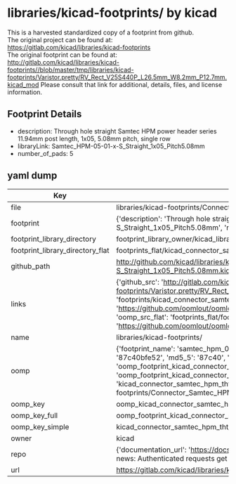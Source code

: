 # libraries/kicad-footprints/ by kicad  
This is a harvested standardized copy of a footprint from github.  
The original project can be found at:  
https://gitlab.com/kicad/libraries/kicad-footprints  
The original footprint can be found at:
http://gitlab.com/kicad/libraries/kicad-footprints//blob/master/tmp/libraries/kicad-footprints/Varistor.pretty/RV_Rect_V25S440P_L26.5mm_W8.2mm_P12.7mm.kicad_mod
Please consult that link for additional, details, files, and license information.  
## Footprint Details
* description: Through hole straight Samtec HPM power header series 11.94mm post length, 1x05, 5.08mm pitch, single row  
* libraryLink: Samtec_HPM-05-01-x-S_Straight_1x05_Pitch5.08mm  
* number_of_pads: 5  
## yaml dump  
| Key | Value |  
| --- | --- |  
| file | libraries/kicad-footprints/Connector_Samtec_HPM_THT.pretty/Samtec_HPM-05-01-x-S_Straight_1x05_Pitch5.08mm.kicad_mod |  
| footprint | {'description': 'Through hole straight Samtec HPM power header series 11.94mm post length, 1x05, 5.08mm pitch, single row', 'libraryLink': 'Samtec_HPM-05-01-x-S_Straight_1x05_Pitch5.08mm', 'number_of_pads': 5} |  
| footprint_library_directory | footprint_library_owner/kicad_libraries/kicad-footprints/ |  
| footprint_library_directory_flat | footprints_flat/kicad_connector_samtec_hpm_tht_samtec_hpm_05_01_x_s_straight_1x05_pitch5_08mm/working |  
| github_path | http://github.com/kicad/libraries/kicad-footprints//blob/master/tmp/libraries/kicad-footprints/Connector_Samtec_HPM_THT.pretty/Samtec_HPM-05-01-x-S_Straight_1x05_Pitch5.08mm.kicad_mod |  
| links | {'github_src': 'http://gitlab.com/kicad/libraries/kicad-footprints//blob/master/tmp/libraries/kicad-footprints/Varistor.pretty/RV_Rect_V25S440P_L26.5mm_W8.2mm_P12.7mm.kicad_mod', 'github_src_repo': 'https://gitlab.com/kicad/libraries/kicad-footprints', 'oomp_bot': 'footprints/kicad_connector_samtec_hpm_tht_samtec_hpm_05_01_x_s_straight_1x05_pitch5_08mm/working', 'oomp_bot_github': 'https://github.com/oomlout/oomlout_oomp_footprint_bot/tree/main/footprints/kicad_connector_samtec_hpm_tht_samtec_hpm_05_01_x_s_straight_1x05_pitch5_08mm/working', 'oomp_src_flat': 'footprints_flat/footprints_flat/kicad_connector_samtec_hpm_tht_samtec_hpm_05_01_x_s_straight_1x05_pitch5_08mm/working', 'oomp_src_flat_github': 'https://github.com/oomlout/oomlout_oomp_footprint_src/tree/main/footprints_flat/kicad_connector_samtec_hpm_tht_samtec_hpm_05_01_x_s_straight_1x05_pitch5_08mm/working'} |  
| name | libraries/kicad-footprints/ |  
| oomp | {'footprint_name': 'samtec_hpm_05_01_x_s_straight_1x05_pitch5_08mm', 'library_name': 'connector_samtec_hpm_tht', 'md5': '87c40bfe52641b57d2b6dc9d3f03e967', 'md5_10': '87c40bfe52', 'md5_5': '87c40', 'md5_6': '87c40b', 'oomp_key': 'oomp_kicad_connector_samtec_hpm_tht_samtec_hpm_05_01_x_s_straight_1x05_pitch5_08mm', 'oomp_key_extra': 'oomp_footprint_kicad_connector_samtec_hpm_tht_samtec_hpm_05_01_x_s_straight_1x05_pitch5_08mm', 'oomp_key_full': 'oomp_footprint_kicad_connector_samtec_hpm_tht_samtec_hpm_05_01_x_s_straight_1x05_pitch5_08mm_87c40b', 'oomp_key_simple': 'kicad_connector_samtec_hpm_tht_samtec_hpm_05_01_x_s_straight_1x05_pitch5_08mm', 'original_filename': 'libraries/kicad-footprints/Connector_Samtec_HPM_THT.pretty/Samtec_HPM-05-01-x-S_Straight_1x05_Pitch5.08mm.kicad_mod', 'owner_name': 'kicad'} |  
| oomp_key | oomp_kicad_connector_samtec_hpm_tht_samtec_hpm_05_01_x_s_straight_1x05_pitch5_08mm |  
| oomp_key_full | oomp_footprint_kicad_connector_samtec_hpm_tht_samtec_hpm_05_01_x_s_straight_1x05_pitch5_08mm |  
| oomp_key_simple | kicad_connector_samtec_hpm_tht_samtec_hpm_05_01_x_s_straight_1x05_pitch5_08mm |  
| owner | kicad |  
| repo | {'documentation_url': 'https://docs.github.com/rest/overview/resources-in-the-rest-api#rate-limiting', 'message': "API rate limit exceeded for 84.66.173.59. (But here's the good news: Authenticated requests get a higher rate limit. Check out the documentation for more details.)"} |  
| url | https://gitlab.com/kicad/libraries/kicad-footprints |  

